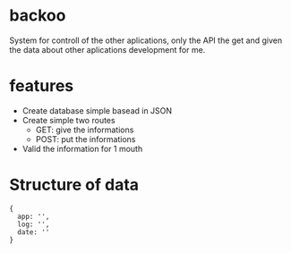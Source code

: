 # backoo

System for controll of the other aplications, only the API the get and given the data about other aplications development for me.

# features

- Create database simple basead in JSON
- Create simple two routes 
  - GET: give the informations
  - POST: put the informations
- Valid the information for 1 mouth

# Structure of data

```
{
  app: '',
  log: '',
  date: ''
}
```
